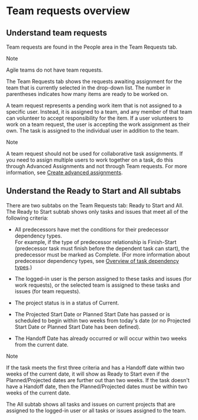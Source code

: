 

# Team requests overview

## Understand team requests

Team requests are found in the People area in the Team Requests tab.  

>[!NOTE]
>
>Agile teams do not have team requests.

The Team Requests tab&nbsp;shows the requests awaiting assignment for the team that is currently selected in the drop-down list. The number in parentheses indicates how many items are ready to be worked on.

A team request represents a pending work item that is not assigned to a specific user. Instead, it is assigned to a team, and any member of that team can volunteer to accept responsibility for the item. If a user volunteers to work on a team request, the user is accepting the work assignment as their own. The task is assigned to the individual user in addition to the team.

>[!NOTE]
>
>A&nbsp;team request should not be used for collaborative task assignments. If you need to assign multiple users to work together on a task, do this through Advanced Assignments and not through Team requests. For more information, see [Create advanced assignments](../../manage-work/tasks/assign-tasks/create-advanced-assignments.md).

## Understand&nbsp;the Ready to Start and All subtabs

There are two subtabs&nbsp;on the Team Requests tab: Ready to Start&nbsp;and All. The Ready to Start subtab&nbsp;shows only tasks and issues that meet all of the following criteria:

* All predecessors have met the&nbsp;conditions for their&nbsp;predecessor dependency types.  
  For example, if the type of predecessor relationship is&nbsp;Finish-Start (predecessor task must finish before the dependent task can start), the predecessor must be&nbsp;marked as Complete. (For more information about predecessor dependency types, see [Overview of task dependency types](../../manage-work/tasks/use-prdcssrs/task-dependency-types.md).)

* The logged-in user&nbsp;is the person assigned to these tasks and issues (for work requests), or the selected team is assigned to these tasks and issues (for team requests).
* The project status is in a status of Current.
* The Projected Start Date or Planned Start Date has passed or is scheduled to begin within two weeks from today's date (or no Projected Start Date or Planned Start Date&nbsp;has been defined).
* The&nbsp;Handoff Date has already occurred or will occur within two weeks from the current date.

>[!NOTE]
>
>If the task meets the first three criteria and has a Handoff date within two weeks of the current date, it will show as Ready to Start even if the Planned/Projected dates are further out than two weeks. If the task doesn't have a Handoff date, then the Planned/Projected dates must be within two weeks of the current date.

The&nbsp;All subtab&nbsp;shows all tasks and issues on current projects that are assigned to the logged-in user or all tasks or issues assigned to the team.
